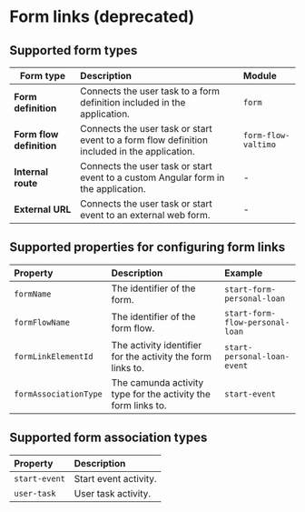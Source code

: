 # Form links (deprecated)

## Supported form types

| Form type                | Description                                                                                  | Module              |
|--------------------------|:---------------------------------------------------------------------------------------------|:--------------------|
| **Form definition**      | Connects the user task to a form definition included in the application.                     | `form`              |
| **Form flow definition** | Connects the user task or start event to a form flow definition included in the application. | `form-flow-valtimo` |
| **Internal route**       | Connects the user task or start event to a custom Angular form in the application.           | -                   |
| **External URL**         | Connects the user task or start event to an external web form.                               | -                   |

## Supported properties for configuring form links

| Property              | Description                                                   | Example                         | 
|:----------------------|:--------------------------------------------------------------|:--------------------------------|
| `formName`            | The identifier of the form.                                   | `start-form-personal-loan`      |
| `formFlowName`        | The identifier of the form flow.                              | `start-form-flow-personal-loan` |
| `formLinkElementId`   | The activity identifier for the activity the form links to.   | `start-personal-loan-event`     |
| `formAssociationType` | The camunda activity type for the activity the form links to. | `start-event`                   |

## Supported form association types

| Property      | Description           |
|:--------------|:----------------------|
| `start-event` | Start event activity. |
| `user-task`   | User task activity.   |
